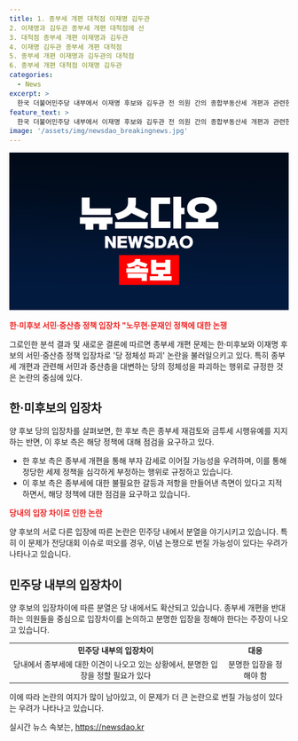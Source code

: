 ```yaml
---
title: 1. 종부세 개편 대척점 이재명 김두관
2. 이재명과 김두관 종부세 개편 대척점에 선
3. 대척점 종부세 개편 이재명과 김두관
4. 이재명 김두관 종부세 개편 대척점
5. 종부세 개편 이재명과 김두관의 대척점
6. 종부세 개편 대척점 이재명 김두관
categories:
  - News
excerpt: >
  한국 더불어민주당 내부에서 이재명 후보와 김두관 전 의원 간의 종합부동산세 개편과 관련한 대립이 고조되고 있다. 김 후보는 종부세 개편 및 금융투자 소득세 유예를 서민과 중산층의 이익을 훼손하는 것으로 비판하며, 후보의 당 대표 자격을 논의하고 있다. 이에 이재명 후보는 종부세와 금투세에 대해 평화론을 제시하며 대립을 확산시키고 있다. 이에 당내에서는 이견이 지속되고 있으며, 이에 따른 이념 논쟁과 분열 우려가 나타나고 있다.
feature_text: >
  한국 더불어민주당 내부에서 이재명 후보와 김두관 전 의원 간의 종합부동산세 개편과 관련한 대립이 고조되고 있다. 김 후보는 종부세 개편 및 금융투자 소득세 유예를 서민과 중산층의 이익을 훼손하는 것으로 비판하며, 후보의 당 대표 자격을 논의하고 있다. 이에 이재명 후보는 종부세와 금투세에 대해 평화론을 제시하며 대립을 확산시키고 있다. 이에 당내에서는 이견이 지속되고 있으며, 이에 따른 이념 논쟁과 분열 우려가 나타나고 있다.
image: '/assets/img/newsdao_breakingnews.jpg'
---
```


<p><img src="/assets/img/newsdao_breakingnews.jpg" alt="pcversion 속보" /></p>

<p><b><span style="color: #ee2323;">한·미후보 서민·중산층 정책 입장차 "노무현·문재인 정책에 대한 논쟁</span></b></p>

<p>그로인한 분석 결과 및 새로운 결론에 따르면 종부세 개편 문제는 한·미후보와 이재명 후보의 서민·중산층 정책 입장차로 '당 정체성 파괴' 논란을 불러일으키고 있다. 특히 종부세 개편과 관련해 서민과 중산층을 대변하는 당의 정체성을 파괴하는 행위로 규정한 것은 논란의 중심에 있다.</p>

<h2 data-ke-size="size26">한·미후보의 입장차</h2>

<p>양 후보 당의 입장차를 살펴보면, 한 후보 측은 종부세 재검토와 금투세 시행유예를 지지하는 반면, 이 후보 측은 해당 정책에 대해 점검을 요구하고 있다.</p>

<ul>
  <li>한 후보 측은 종부세 개편을 통해 부자 감세로 이어질 가능성을 우려하며, 이를 통해 정당한 세제 정책을 심각하게 부정하는 행위로 규정하고 있습니다.</li>
  <li>이 후보 측은 종부세에 대한 불필요한 갈등과 저항을 만들어낸 측면이 있다고 지적하면서, 해당 정책에 대한 점검을 요구하고 있습니다.</li>
</ul>

<p><b><span style="color: #ee2323;">당내의 입장 차이로 인한 논란</span></b></p>

<p>양 후보의 서로 다른 입장에 따른 논란은 민주당 내에서 분열을 야기시키고 있습니다. 특히 이 문제가 전당대회 이슈로 떠오를 경우, 이념 논쟁으로 번질 가능성이 있다는 우려가 나타나고 있습니다.</p>

<h2 data-ke-size="size26">민주당 내부의 입장차이</h2>

<p>양 후보의 입장차이에 따른 분열은 당 내에서도 확산되고 있습니다. 종부세 개편을 반대하는 의원들을 중심으로 입장차이를 논의하고 분명한 입장을 정해야 한다는 주장이 나오고 있습니다.</p>

<table>
  <tr>
    <td style="text-align: center; height: 17px;"><b>민주당 내부의 입장차이</b></td>
    <td style="text-align: center; height: 17px;"><b>대응</b></td>
  </tr>
  <tr>
    <td style="text-align: center; height: 17px;">당내에서 종부세에 대한 이견이 나오고 있는 상황에서, 분명한 입장을 정할 필요가 있다</td>
    <td style="text-align: center; height: 17px;">분명한 입장을 정해야 함</td>
  </tr>
</table>

<p>이에 따라 논란의 여지가 많이 남아있고, 이 문제가 더 큰 논란으로 번질 가능성이 있다는 우려가 나타나고 있습니다.</p>
실시간 뉴스 속보는, <a href="https://newsdao.kr" rel="dofollow">https://newsdao.kr</a>


